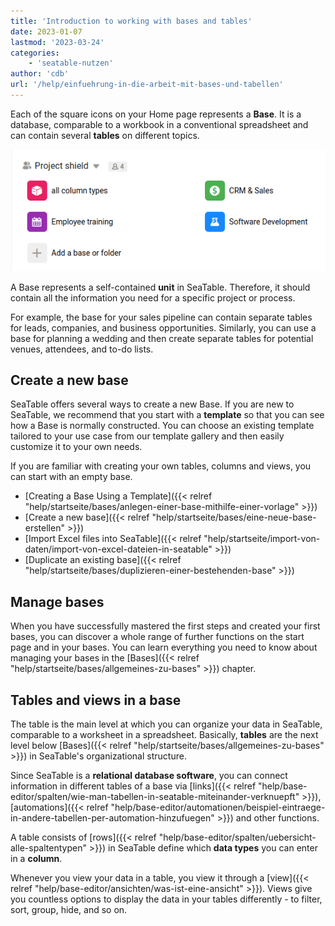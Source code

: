 ```yaml
---
title: 'Introduction to working with bases and tables'
date: 2023-01-07
lastmod: '2023-03-24'
categories:
    - 'seatable-nutzen'
author: 'cdb'
url: '/help/einfuehrung-in-die-arbeit-mit-bases-und-tabellen'
---
```


Each of the square icons on your Home page represents a **Base**. It is a database, comparable to a workbook in a conventional spreadsheet and can contain several **tables** on different topics.

![Base overview in SeaTable](images/base-overview.png)

A Base represents a self-contained **unit** in SeaTable. Therefore, it should contain all the information you need for a specific project or process.

For example, the base for your sales pipeline can contain separate tables for leads, companies, and business opportunities. Similarly, you can use a base for planning a wedding and then create separate tables for potential venues, attendees, and to-do lists.

## Create a new base

SeaTable offers several ways to create a new Base. If you are new to SeaTable, we recommend that you start with a **template** so that you can see how a Base is normally constructed. You can choose an existing template tailored to your use case from our template gallery and then easily customize it to your own needs.

If you are familiar with creating your own tables, columns and views, you can start with an empty base.

- [Creating a Base Using a Template]({{< relref "help/startseite/bases/anlegen-einer-base-mithilfe-einer-vorlage" >}})
- [Create a new base]({{< relref "help/startseite/bases/eine-neue-base-erstellen" >}})
- [Import Excel files into SeaTable]({{< relref "help/startseite/import-von-daten/import-von-excel-dateien-in-seatable" >}})
- [Duplicate an existing base]({{< relref "help/startseite/bases/duplizieren-einer-bestehenden-base" >}})

## Manage bases

When you have successfully mastered the first steps and created your first bases, you can discover a whole range of further functions on the start page and in your bases. You can learn everything you need to know about managing your bases in the [Bases]({{< relref "help/startseite/bases/allgemeines-zu-bases" >}}) chapter.

## Tables and views in a base

The table is the main level at which you can organize your data in SeaTable, comparable to a worksheet in a spreadsheet. Basically, **tables** are the next level below [Bases]({{< relref "help/startseite/bases/allgemeines-zu-bases" >}}) in SeaTable's organizational structure.

Since SeaTable is a **relational database software**, you can connect information in different tables of a base via [links]({{< relref "help/base-editor/spalten/wie-man-tabellen-in-seatable-miteinander-verknuepft" >}}), [automations]({{< relref "help/base-editor/automationen/beispiel-eintraege-in-andere-tabellen-per-automation-hinzufuegen" >}}) and other functions.

A table consists of [rows]({{< relref "help/base-editor/spalten/uebersicht-alle-spaltentypen" >}}) in SeaTable define which **data types** you can enter in a **column**.

Whenever you view your data in a table, you view it through a [view]({{< relref "help/base-editor/ansichten/was-ist-eine-ansicht" >}}). Views give you countless options to display the data in your tables differently - to filter, sort, group, hide, and so on.
